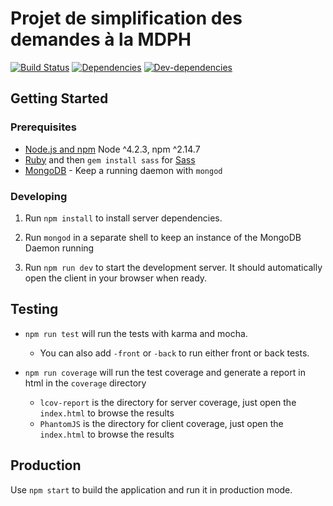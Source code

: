 Projet de simplification des demandes à la MDPH
================================================


[![Build Status](https://circleci.com/gh/sgmap/mdph.svg?style=svg)](https://circleci.com/gh/sgmap/mdph)
[![Dependencies](https://david-dm.org/sgmap/mdph.svg)](https://david-dm.org/sgmap/mdph#info=dependencies&view=table)
[![Dev-dependencies](https://david-dm.org/sgmap/mdph/dev-status.svg)](https://david-dm.org/sgmap/mdph#info=devDependencies&view=table)

## Getting Started

### Prerequisites

- [Node.js and npm](https://nodejs.org/) Node ^4.2.3, npm ^2.14.7
- [Ruby](https://www.ruby-lang.org) and then `gem install sass` for [Sass](http://sass-lang.com/)
- [MongoDB](https://www.mongodb.org/) - Keep a running daemon with `mongod`

### Developing

1. Run `npm install` to install server dependencies.

2. Run `mongod` in a separate shell to keep an instance of the MongoDB Daemon running

3. Run `npm run dev` to start the development server. It should automatically open the client in your browser when ready.

## Testing

- `npm run test` will run the tests with karma and mocha.
  - You can also add `-front` or `-back` to run either front or back tests.

- `npm run coverage` will run the test coverage and generate a report in html in the `coverage` directory
  - `lcov-report` is the directory for server coverage, just open the `index.html` to browse the results
  - `PhantomJS` is the directory for client coverage, just open the `index.html` to browse the results

## Production

Use `npm start` to build the application and run it in production mode.
